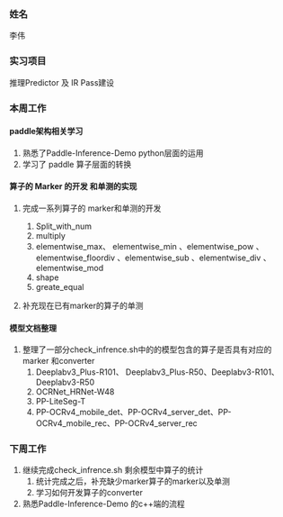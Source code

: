 ### 姓名

李伟

### 实习项目

推理Predictor 及 IR Pass建设

### 本周工作

#### paddle架构相关学习

1. 熟悉了Paddle-Inference-Demo  python层面的运用
2. 学习了 paddle 算子层面的转换

#### 算子的 Marker 的开发 和单测的实现

1. 完成一系列算子的 marker和单测的开发
   1. Split_with_num 
   2. multiply
   3.  elementwise_max、 elementwise_min 、elementwise_pow 、elementwise_floordiv 、elementwise_sub 、elementwise_div 、elementwise_mod
   4. shape
   5. greate_equal

2. 补充现在已有marker的算子的单测

#### 模型文档整理

1. 整理了一部分check_infrence.sh中的的模型包含的算子是否具有对应的marker 和converter
   1. Deeplabv3_Plus-R101、 Deeplabv3_Plus-R50、Deeplabv3-R101、Deeplabv3-R50
   2. OCRNet_HRNet-W48
   3. PP-LiteSeg-T
   4. PP-OCRv4_mobile_det、PP-OCRv4_server_det、PP-OCRv4_mobile_rec、PP-OCRv4_server_rec


### 下周工作

1. 继续完成check_infrence.sh 剩余模型中算子的统计
   1. 统计完成之后，补充缺少marker算子的marker以及单测
   1. 学习如何开发算子的converter
1. 熟悉Paddle-Inference-Demo 的c++端的流程
